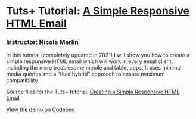 # Tuts+ Tutorial: [A Simple Responsive HTML Email](https://webdesign.tutsplus.com/articles/creating-a-simple-responsive-html-email--webdesign-12978)
### Instructor: Nicole Merlin

In this tutorial (completely updated in 2021) I will show you how to create a simple responsive HTML email which will work in every email client, including the more troublesome mobile and tablet apps. It uses minimal media queries and a “fluid hybrid” approach to ensure maximum compatibility.

Source files for the Tuts+ tutorial: [Creating a Simple Responsive HTML Email](https://webdesign.tutsplus.com/articles/creating-a-simple-responsive-html-email--webdesign-12978)

[View the demo on Codepen](https://codepen.io/tutsplus/pen/BaBQgGZ?editors=1010)
